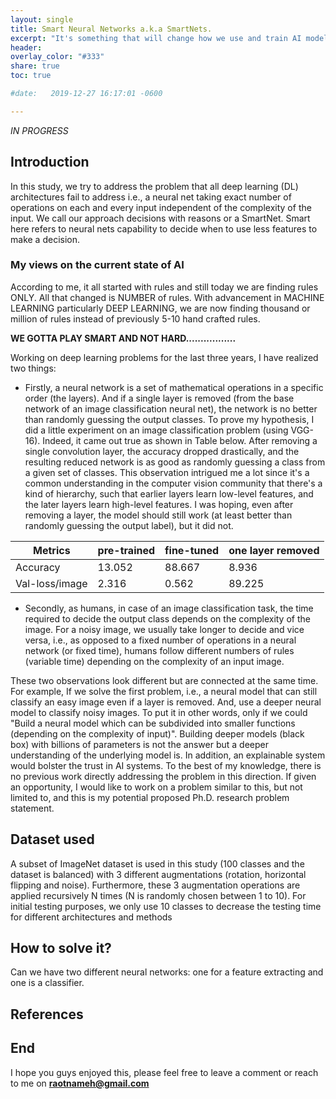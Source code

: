 ```yaml
---
layout: single
title: Smart Neural Networks a.k.a SmartNets.
excerpt: "It's something that will change how we use and train AI models."
header:
overlay_color: "#333"
share: true
toc: true

#date:   2019-12-27 16:17:01 -0600

---
```


*_IN PROGRESS_*
<script type="text/javascript" async
  src="https://cdnjs.cloudflare.com/ajax/libs/mathjax/2.7.1/MathJax.js?config=TeX-AMS-MML_HTMLorMML">
</script>

## Introduction
In this study, we try to address the problem that all deep learning (DL) architectures fail to address i.e., a neural net taking exact number of operations on each and every input independent of the complexity of the input. We call our approach decisions with reasons or a SmartNet. Smart here refers to neural nets capability to decide when to use less features to make a decision.


### My views on the current state of AI
According to me, it all started with rules and still today we are finding rules ONLY. All that changed is NUMBER of rules. With advancement in MACHINE LEARNING particularly DEEP LEARNING, we are now finding thousand or million of rules instead of previously 5-10 hand crafted rules. 

**WE GOTTA PLAY SMART AND NOT HARD.................**

Working on deep learning problems for the last three years, I have realized two things:

* Firstly, a neural network is a set of mathematical operations in a specific order (the layers). And if a single layer is removed (from the base network of an image classification neural net), the network is no better than randomly guessing the output classes. To prove my hypothesis, I did a little experiment on an image classification problem (using VGG-16). Indeed, it came out true as shown in Table below. After removing a single convolution layer, the accuracy dropped drastically, and the resulting reduced network is as good as randomly guessing a class from a given set of classes. This observation intrigued me a lot since it's a common understanding in the computer vision community that there's a kind of hierarchy, such that earlier layers learn low-level features, and the later layers learn high-level features. I was hoping, even after removing a layer, the model should still work (at least better than randomly guessing the output label), but it did not.

| Metrics         | pre-trained     | fine-tuned | one layer removed |
| --------------- | --------------- | ---------- | ----------------- |
| Accuracy        | 13.052          | 88.667     | 8.936             |
| Val-loss/image  | 2.316           | 0.562      | 89.225            |


* Secondly, as humans, in case of an image classification task, the time required to decide the output class depends on the complexity of the image. For a noisy image, we usually take longer to decide and vice versa, i.e., as opposed to a fixed number of operations in a neural network (or fixed time), humans follow different numbers of rules (variable time) depending on the complexity of an input image. 

These two observations look different but are connected at the same time. For example, If we solve the first problem, i.e., a neural model that can still classify an easy image even if a layer is removed. And, use a deeper neural model to classify noisy images. To put it in other words, only if we could "Build a neural model which can be subdivided into smaller functions (depending on the complexity of input)". Building deeper models (black box) with billions of parameters is not the answer but a deeper understanding of the underlying model is. In addition, an explainable system would bolster the trust in AI systems. To the best of my knowledge, there is no previous work directly addressing the problem in this direction. If given an opportunity, I would like to work on a problem similar to this, but not limited to, and this is my potential proposed Ph.D. research problem statement.



## Dataset used
A subset of ImageNet dataset is used in this study (100 classes and the dataset is balanced) with 3 different augmentations (rotation, horizontal flipping and noise). Furthermore, these 3 augmentation operations are applied recursively N times (N is randomly chosen between 1 to 10). For initial testing purposes, we only use 10 classes to decrease the testing time for different architectures and methods

## How to solve it?
Can we have two different neural networks: one for a feature extracting and one is a classifier.

## References

## End
I hope you guys enjoyed this, please feel free to leave a comment or reach to me on **raotnameh@gmail.com**